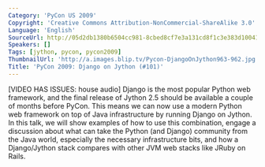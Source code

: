 ```yaml
---
Category: 'PyCon US 2009'
Copyright: 'Creative Commons Attribution-NonCommercial-ShareAlike 3.0'
Language: 'English'
SourceUrl: http://05d2db1380b6504cc981-8cbed8cf7e3a131cd8f1c3e383d10041.r93.cf2.rackcdn.com/pycon-us-2009/143_pycon-2009-django-on-jython-101.mp4
Speakers: []
Tags: [jython, pycon, pycon2009]
ThumbnailUrl: 'http://a.images.blip.tv/Pycon-DjangoOnJython963-962.jpg'
Title: 'PyCon 2009: Django on Jython (#101)'
---
```

  
[VIDEO HAS ISSUES: house audio] Django is the most popular Python web
framework, and the final release of Jython 2.5 should be available a couple of
months before PyCon. This means we can now use a modern Python web framework
on top of Java infrastructure by running Django on Jython. In this talk, we
will show examples of how to use this combination, engage a discussion about
what can take the Python (and Django) community from the Java world,
especially the necessary infrastructure bits, and how a Django/Jython stack
compares with other JVM web stacks like JRuby on Rails.

